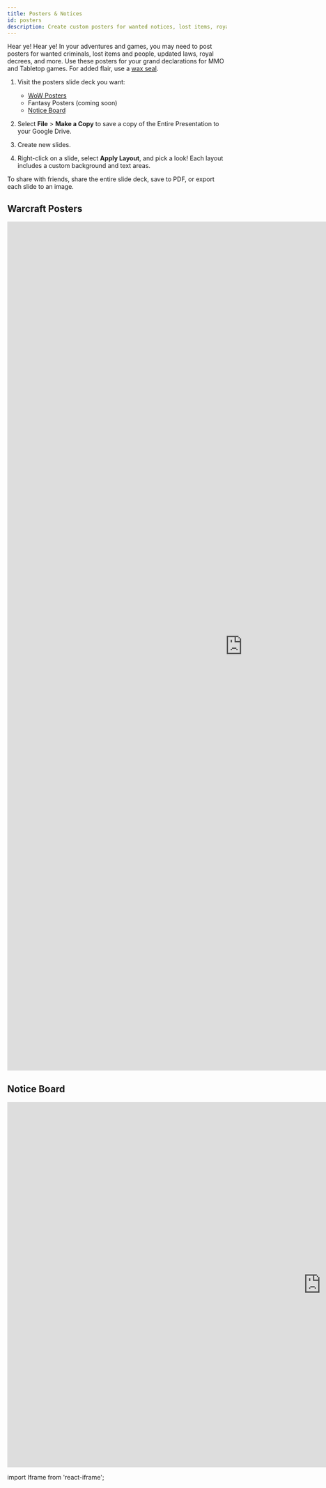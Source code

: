 ```yaml
---
title: Posters & Notices
id: posters
description: Create custom posters for wanted notices, lost items, royal decrees! Great resource for quest and notice boards.
---
```


Hear ye! Hear ye! In your adventures and games, you may need to post posters for wanted criminals, lost items and people, updated laws, royal decrees, and more. Use these posters for your grand declarations for MMO and Tabletop games. For added flair, use a [wax seal](wax-seals.md).

1. Visit the posters slide deck you want:

    * [WoW Posters](https://docs.google.com/presentation/d/1Rn8zLogMT0OJ2Pim-k7b0IYYeSaQzP-meftyg8LyEJ4)
    * Fantasy Posters (coming soon)
    * [Notice Board](https://docs.google.com/presentation/d/1IfuA0JOp2-Nesk-yjCtS0t4wGgTmDaMtdaCnfleqAXM/edit#slide=id.gf1426ce14e_0_37)

2. Select **File** > **Make a Copy** to save a copy of the Entire Presentation to your Google Drive.
3. Create new slides.
4. Right-click on a slide, select **Apply Layout**, and pick a look! Each layout includes a custom background and text areas.

To share with friends, share the entire slide deck, save to PDF, or export each slide to an image.

<div className='responsive-tall-google-slides'>

## Warcraft Posters

<iframe src="https://docs.google.com/presentation/d/e/2PACX-1vSWik6ya9qwCV17G_MqJu1blTzR--mHX2fXF8ToTZIQziZp6Dl3ZF-M_bHuVFmr5L9q2SGeCV1BThNS/embed?start=false&loop=false&delayms=3000" frameborder="0" width="1080" height="1949" allowFullScreen="true" mozallowFullScreen="true" webkitallowFullScreen="true"></iframe>

</div>

## Notice Board

<div className='responsive-google-slides'>

<iframe src="https://docs.google.com/presentation/d/e/2PACX-1vS-kxyh4UV8m9u__Io7IJiZvZKjawFTomi9uS1EHGlyQiUA49XjewY769NxEfq_IfAxR8QxW32BtLr8/embed?start=false&loop=false&delayms=3000" frameborder="0" width="1440" height="839" allowFullScreen="true" mozallowFullScreen="true" webkitallowFullScreen="true"></iframe>

</div>

import Iframe from 'react-iframe';
